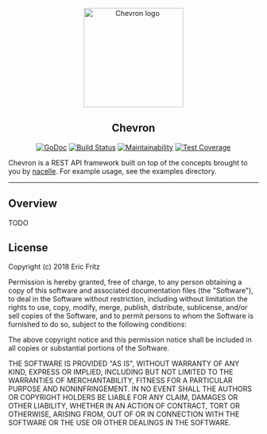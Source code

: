<p align="center">
    <img width="200" src="https://github.com/go-nacelle/chevron/blob/master/images/chevron.png" alt="Chevron logo">
</p>

<h2 align="center">Chevron</h2>

<p align="center">
    <a href="https://godoc.org/github.com/go-nacelle/chevron"><img src="https://godoc.org/github.com/go-nacelle/chevron?status.svg" alt="GoDoc"></a>
    <a href="http://travis-ci.org/efritz/chevron"><img src="https://secure.travis-ci.org/efritz/chevron.png" alt="Build Status"></a>
    <a href="https://codeclimate.com/github/efritz/chevron/maintainability"><img src="https://api.codeclimate.com/v1/badges/3be41936bc1b92a617b8/maintainability" alt="Maintainability"></a>
    <a href="https://codeclimate.com/github/efritz/chevron/test_coverage"><img src="https://api.codeclimate.com/v1/badges/3be41936bc1b92a617b8/test_coverage" alt="Test Coverage"></a>
</p>

Chevron is a REST API framework built on top of the concepts brought to you by
[nacelle](https://github.com/go-nacelle/nacelle). For example usage, see the examples
directory.

---

## Overview

TODO

## License

Copyright (c) 2018 Eric Fritz

Permission is hereby granted, free of charge, to any person obtaining a copy
of this software and associated documentation files (the "Software"), to deal
in the Software without restriction, including without limitation the rights
to use, copy, modify, merge, publish, distribute, sublicense, and/or sell
copies of the Software, and to permit persons to whom the Software is
furnished to do so, subject to the following conditions:

The above copyright notice and this permission notice shall be included in
all copies or substantial portions of the Software.

THE SOFTWARE IS PROVIDED "AS IS", WITHOUT WARRANTY OF ANY KIND, EXPRESS OR
IMPLIED, INCLUDING BUT NOT LIMITED TO THE WARRANTIES OF MERCHANTABILITY,
FITNESS FOR A PARTICULAR PURPOSE AND NONINFRINGEMENT. IN NO EVENT SHALL THE
AUTHORS OR COPYRIGHT HOLDERS BE LIABLE FOR ANY CLAIM, DAMAGES OR OTHER
LIABILITY, WHETHER IN AN ACTION OF CONTRACT, TORT OR OTHERWISE, ARISING FROM,
OUT OF OR IN CONNECTION WITH THE SOFTWARE OR THE USE OR OTHER DEALINGS IN
THE SOFTWARE.
